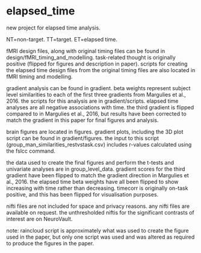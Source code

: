 # elapsed_time
new project for elapsed time analysis.

NT=non-target.
TT=target.
ET=elapsed time.

fMRI design files, along with original timing files can be found in design/fMRI_timing_and_modelling. task-related thought is
originally positive (flipped for figures and description in paper). scripts for creating the elapsed time design files from the
original timing files are also located in fMRI timing and modelling. 

gradient analysis can be found in gradient. beta weights represent subject level similarities to each of the first three gradients
from Margulies et al., 2016. the scripts for this analysis are in gradient/scripts. elapsed time analyses are all negative 
associations with time. the third gradient is flipped compared to in Margulies et al., 2016, but results have been corrected to match
the gradient in this paper for final figures and analysis. 

brain figures are located in figures. gradient plots, including the 3D plot script can be found in gradient/figures. the input to this
script (group_man_similarities_restvstask.csv) includes r-values calculated using the fslcc command. 

the data used to create the final figures and perform the t-tests and univariate analyses are in group_level_data. gradient scores for 
the third gradient have been flipped to match the gradient direction in Margulies et al., 2016. the elapsed time beta weights have all 
been flipped to show increasing with time rather than decreasing. timecorr is originally on-task positive, and this has been flipped
for visualisation purposes. 

nifti files are not included for space and privacy reasons. any nifti files are available on request. the unthresholded niftis for the 
significant contrasts of interest are on NeuroVault. 

note: raincloud script is approximately what was used to create the figure used in the paper, but only one script was used and was 
altered as required to produce the figures in the paper.
